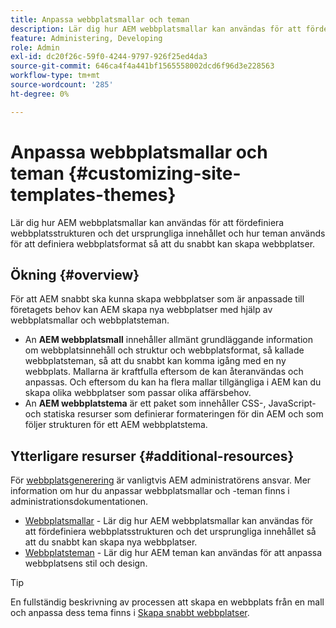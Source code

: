 ```yaml
---
title: Anpassa webbplatsmallar och teman
description: Lär dig hur AEM webbplatsmallar kan användas för att fördefiniera webbplatsstrukturen och det ursprungliga innehållet och hur teman används för att definiera webbplatsformat så att du snabbt kan skapa webbplatser.
feature: Administering, Developing
role: Admin
exl-id: dc20f26c-59f0-4244-9797-926f25ed4da3
source-git-commit: 646ca4f4a441bf1565558002dcd6f96d3e228563
workflow-type: tm+mt
source-wordcount: '285'
ht-degree: 0%

---
```


# Anpassa webbplatsmallar och teman {#customizing-site-templates-themes}

Lär dig hur AEM webbplatsmallar kan användas för att fördefiniera webbplatsstrukturen och det ursprungliga innehållet och hur teman används för att definiera webbplatsformat så att du snabbt kan skapa webbplatser.

## Ökning {#overview}

För att AEM snabbt ska kunna skapa webbplatser som är anpassade till företagets behov kan AEM skapa nya webbplatser med hjälp av webbplatsmallar och webbplatsteman.

* An **AEM webbplatsmall** innehåller allmänt grundläggande information om webbplatsinnehåll och struktur och webbplatsformat, så kallade webbplatsteman, så att du snabbt kan komma igång med en ny webbplats. Mallarna är kraftfulla eftersom de kan återanvändas och anpassas. Och eftersom du kan ha flera mallar tillgängliga i AEM kan du skapa olika webbplatser som passar olika affärsbehov.
* An **AEM webbplatstema** är ett paket som innehåller CSS-, JavaScript- och statiska resurser som definierar formateringen för din AEM och som följer strukturen för ett AEM webbplatstema.

## Ytterligare resurser {#additional-resources}

För [webbplatsgenerering](/help/sites-cloud/administering/site-creation/create-site.md) är vanligtvis AEM administratörens ansvar. Mer information om hur du anpassar webbplatsmallar och -teman finns i administrationsdokumentationen.

* [Webbplatsmallar](/help/sites-cloud/administering/site-creation/site-templates.md) - Lär dig hur AEM webbplatsmallar kan användas för att fördefiniera webbplatsstrukturen och det ursprungliga innehållet så att du snabbt kan skapa nya webbplatser.
* [Webbplatsteman](/help/sites-cloud/administering/site-creation/site-themes.md) - Lär dig hur AEM teman kan användas för att anpassa webbplatsens stil och design.

>[!TIP]
>
>En fullständig beskrivning av processen att skapa en webbplats från en mall och anpassa dess tema finns i [Skapa snabbt webbplatser](/help/journey-sites/quick-site/overview.md).
